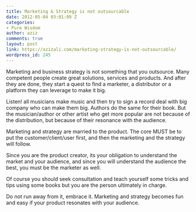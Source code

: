```yaml
---
title: Marketing & Strategy is not outsourcable
date: 2012-05-04 03:01:09 Z
categories:
- Pure Wisdom
author: aziz
comments: true
layout: post
link: https://azizali.com/marketing-strategy-is-not-outsourcable/
wordpress_id: 245
---
```


Marketing and business strategy is not something that you outsource. Many competent people create great solutions, services and products. And after they are done, they start a quest to find a marketer, a distributor or a platform they can leverage to make it big.

Listen! all musicians make music and then try to sign a record deal with big company who can make them big. Authors do the same for their book. But the musician/author or other artist who get more popular are not because of the distribution, but because of their resonance with the audience.

Marketing and strategy are married to the product. The core MUST be to put the customer/client/user first, and then the marketing and the strategy will follow.

Since you are the product creator, its your obligation to understand the market and your audience, and since you will understand the audience the best, you must be the marketer as well.

Of course you should seek consultation and teach yourself some tricks and tips using some books but you are the person ultimately in charge.

Do not run away from it, embrace it. Marketing and strategy becomes fun and easy if your product resonates with your audience.

